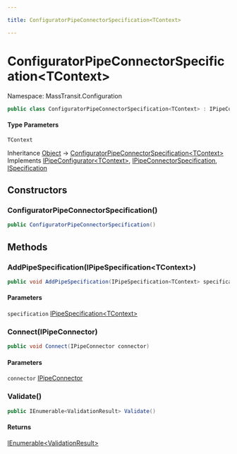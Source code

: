 ```yaml
---

title: ConfiguratorPipeConnectorSpecification<TContext>

---
```


# ConfiguratorPipeConnectorSpecification\<TContext\>

Namespace: MassTransit.Configuration

```csharp
public class ConfiguratorPipeConnectorSpecification<TContext> : IPipeConfigurator<TContext>, IPipeConnectorSpecification, ISpecification
```

#### Type Parameters

`TContext`<br/>

Inheritance [Object](https://learn.microsoft.com/en-us/dotnet/api/system.object) → [ConfiguratorPipeConnectorSpecification\<TContext\>](../masstransit-configuration/configuratorpipeconnectorspecification-1)<br/>
Implements [IPipeConfigurator\<TContext\>](../../masstransit-abstractions/masstransit/ipipeconfigurator-1), [IPipeConnectorSpecification](../masstransit/ipipeconnectorspecification), [ISpecification](../../masstransit-abstractions/masstransit/ispecification)

## Constructors

### **ConfiguratorPipeConnectorSpecification()**

```csharp
public ConfiguratorPipeConnectorSpecification()
```

## Methods

### **AddPipeSpecification(IPipeSpecification\<TContext\>)**

```csharp
public void AddPipeSpecification(IPipeSpecification<TContext> specification)
```

#### Parameters

`specification` [IPipeSpecification\<TContext\>](../../masstransit-abstractions/masstransit-configuration/ipipespecification-1)<br/>

### **Connect(IPipeConnector)**

```csharp
public void Connect(IPipeConnector connector)
```

#### Parameters

`connector` [IPipeConnector](../masstransit-middleware/ipipeconnector)<br/>

### **Validate()**

```csharp
public IEnumerable<ValidationResult> Validate()
```

#### Returns

[IEnumerable\<ValidationResult\>](https://learn.microsoft.com/en-us/dotnet/api/system.collections.generic.ienumerable-1)<br/>
